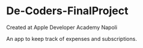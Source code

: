 # De-Coders-FinalProject

Created at Apple Developer Academy Napoli

An app to keep track of expenses and subscriptions. 
